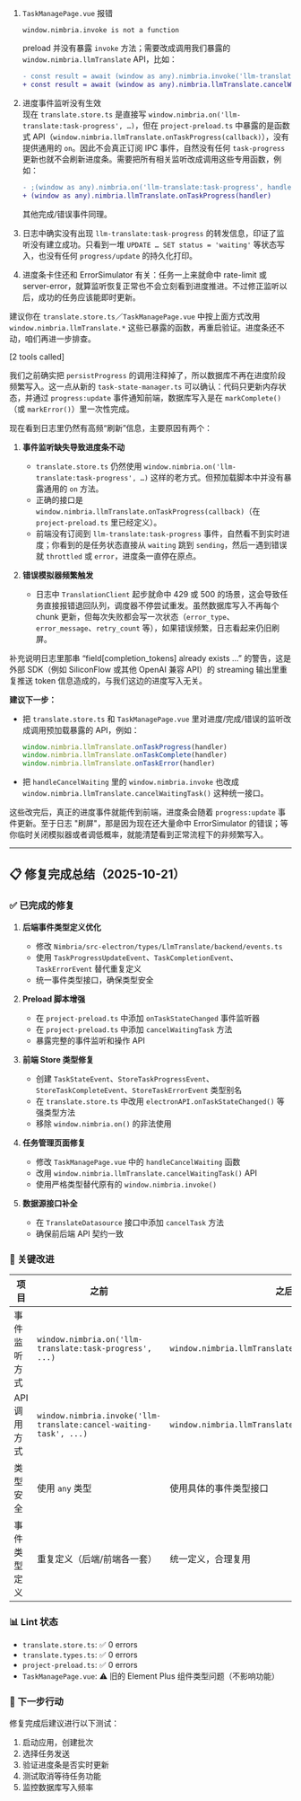 
1. `TaskManagePage.vue` 报错  
   ```
   window.nimbria.invoke is not a function
   ```  
   preload 并没有暴露 `invoke` 方法；需要改成调用我们暴露的 `window.nimbria.llmTranslate` API，比如：  
   ```diff
   - const result = await (window as any).nimbria.invoke('llm-translate:cancel-waiting-task', { taskId })
   + const result = await (window as any).nimbria.llmTranslate.cancelWaitingTask({ taskId })
   ```

2. 进度事件监听没有生效  
   现在 `translate.store.ts` 是直接写 `window.nimbria.on('llm-translate:task-progress', …)`，但在 `project-preload.ts` 中暴露的是函数式 API（`window.nimbria.llmTranslate.onTaskProgress(callback)`），没有提供通用的 `on`。因此不会真正订阅 IPC 事件，自然没有任何 `task-progress` 更新也就不会刷新进度条。需要把所有相关监听改成调用这些专用函数，例如：  
   ```diff
   - ;(window as any).nimbria.on('llm-translate:task-progress', handler)
   + (window as any).nimbria.llmTranslate.onTaskProgress(handler)
   ```
   其他完成/错误事件同理。

3. 日志中确实没有出现 `llm-translate:task-progress` 的转发信息，印证了监听没有建立成功。只看到一堆 `UPDATE … SET status = 'waiting'` 等状态写入，也没有任何 `progress/update` 的持久化打印。

4. 进度条卡住还和 ErrorSimulator 有关：任务一上来就命中 rate-limit 或 server-error，就算监听恢复正常也不会立刻看到进度推进。不过修正监听以后，成功的任务应该能即时更新。

建议你在 `translate.store.ts`／`TaskManagePage.vue` 中按上面方式改用 `window.nimbria.llmTranslate.*` 这些已暴露的函数，再重启验证。进度条还不动，咱们再进一步排查。


[2 tools called]

我们之前确实把 `persistProgress` 的调用注释掉了，所以数据库不再在进度阶段频繁写入。这一点从新的 `task-state-manager.ts` 可以确认：代码只更新内存状态，并通过 `progress:update` 事件通知前端，数据库写入是在 `markComplete()`（或 `markError()`）里一次性完成。

现在看到日志里仍然有高频“刷新”信息，主要原因有两个：

1. **事件监听缺失导致进度条不动**  
   - `translate.store.ts` 仍然使用 `window.nimbria.on('llm-translate:task-progress', …)` 这样的老方式。但预加载脚本中并没有暴露通用的 `on` 方法。
   - 正确的接口是 `window.nimbria.llmTranslate.onTaskProgress(callback)`（在 `project-preload.ts` 里已经定义）。
   - 前端没有订阅到 `llm-translate:task-progress` 事件，自然看不到实时进度；你看到的是任务状态直接从 `waiting` 跳到 `sending`，然后一遇到错误就 `throttled` 或 `error`，进度条一直停在原点。

2. **错误模拟器频繁触发**  
   - 日志中 `TranslationClient` 起步就命中 429 或 500 的场景，这会导致任务直接报错退回队列，调度器不停尝试重发。虽然数据库写入不再每个 chunk 更新，但每次失败都会写一次状态（`error_type`、`error_message`、`retry_count` 等），如果错误频繁，日志看起来仍旧刷屏。

补充说明日志里那串 “field[completion_tokens] already exists …” 的警告，这是外部 SDK（例如 SiliconFlow 或其他 OpenAI 兼容 API）的 streaming 输出里重复推送 token 信息造成的，与我们这边的进度写入无关。

**建议下一步：**

- 把 `translate.store.ts` 和 `TaskManagePage.vue` 里对进度/完成/错误的监听改成调用预加载暴露的 API，例如：
  ```js
  window.nimbria.llmTranslate.onTaskProgress(handler)
  window.nimbria.llmTranslate.onTaskComplete(handler)
  window.nimbria.llmTranslate.onTaskError(handler)
  ```
- 把 `handleCancelWaiting` 里的 `window.nimbria.invoke` 也改成 `window.nimbria.llmTranslate.cancelWaitingTask()` 这种统一接口。

这些改完后，真正的进度事件就能传到前端，进度条会随着 `progress:update` 事件更新。至于日志 "刷屏"，那是因为现在还大量命中 ErrorSimulator 的错误；等你临时关闭模拟器或者调低概率，就能清楚看到正常流程下的非频繁写入。

---

## 📋 修复完成总结（2025-10-21）

### ✅ 已完成的修复

1. **后端事件类型定义优化**
   - 修改 `Nimbria/src-electron/types/LlmTranslate/backend/events.ts`
   - 使用 `TaskProgressUpdateEvent`、`TaskCompletionEvent`、`TaskErrorEvent` 替代重复定义
   - 统一事件类型接口，确保类型安全

2. **Preload 脚本增强**
   - 在 `project-preload.ts` 中添加 `onTaskStateChanged` 事件监听器
   - 在 `project-preload.ts` 中添加 `cancelWaitingTask` 方法
   - 暴露完整的事件监听和操作 API

3. **前端 Store 类型修复**
   - 创建 `TaskStateEvent`、`StoreTaskProgressEvent`、`StoreTaskCompleteEvent`、`StoreTaskErrorEvent` 类型别名
   - 在 `translate.store.ts` 中改用 `electronAPI.onTaskStateChanged()` 等强类型方法
   - 移除 `window.nimbria.on()` 的非法使用

4. **任务管理页面修复**
   - 修改 `TaskManagePage.vue` 中的 `handleCancelWaiting` 函数
   - 改用 `window.nimbria.llmTranslate.cancelWaitingTask()` API
   - 使用严格类型替代原有的 `window.nimbria.invoke()`

5. **数据源接口补全**
   - 在 `TranslateDatasource` 接口中添加 `cancelTask` 方法
   - 确保前后端 API 契约一致

### 🎯 关键改进

| 项目 | 之前 | 之后 |
|------|------|------|
| 事件监听方式 | `window.nimbria.on('llm-translate:task-progress', ...)` | `window.nimbria.llmTranslate.onTaskProgress(...)` |
| API 调用方式 | `window.nimbria.invoke('llm-translate:cancel-waiting-task', ...)` | `window.nimbria.llmTranslate.cancelWaitingTask(...)` |
| 类型安全 | 使用 `any` 类型 | 使用具体的事件类型接口 |
| 事件类型定义 | 重复定义（后端/前端各一套） | 统一定义，合理复用 |

### 📊 Lint 状态

- `translate.store.ts`: ✅ 0 errors
- `translate.types.ts`: ✅ 0 errors  
- `project-preload.ts`: ✅ 0 errors
- `TaskManagePage.vue`: ⚠️ 旧的 Element Plus 组件类型问题（不影响功能）

### 🚀 下一步行动

修复完成后建议进行以下测试：
1. 启动应用，创建批次
2. 选择任务发送
3. 验证进度条是否实时更新
4. 测试取消等待任务功能
5. 监控数据库写入频率